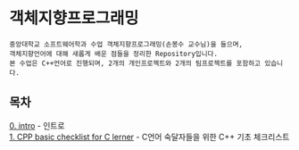 # 객체지향프로그래밍

```
중앙대학교 소프트웨어학과 수업 객체지향프로그래밍(손봉수 교수님)을 들으며,
객체지향언어에 대해 새롭게 배운 점들을 정리한 Repository입니다.
본 수업은 C++언어로 진행되며, 2개의 개인프로젝트와 2개의 팀프로젝트를 포함하고 있습니다.
```
   
## 목차
   
[0. intro](https://github.com/feldblume5263/OOP_class_CAU/blob/master/0_intro.md) - 인트로
<br>
[1. CPP basic checklist for C lerner](https://github.com/feldblume5263/OOP_class_CAU/blob/master/1_CPP_Cheklist.md) - C언어 숙달자들을 위한 C++ 기초 체크리스트
